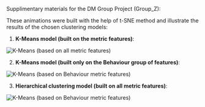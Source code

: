 Supplimentary materials for the DM Group Project (Group_Z):

These animations were built with the help of t-SNE method and illustrate the results of the chosen clustering models:

1) **K-Means model (built on the metric features)**:

![K-Means (based on all metric features)](1_kmeans.gif) [](1_kmeans.gif)

2) **K-Means model (built only on the Behaviour group of features)**:

![K-Means (based on Behaviour metric features)](2_kmeans_beha.gif) [](2_kmeans_beha.gif)

3) **Hierarchical clustering model (built on all metric features)**:

![K-Means (based on Behaviour metric features)](3_hc_3.gif) [](3_hc_3.gif)
